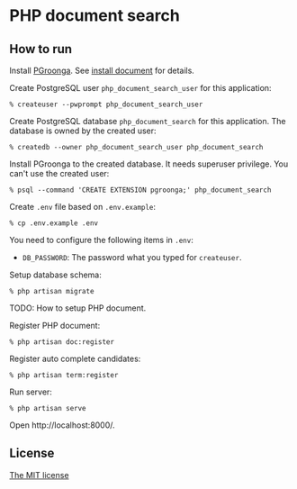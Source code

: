 # PHP document search

## How to run

Install [PGroonga](https://pgroonga.github.io/). See [install document](https://pgroonga.github.io/install/) for details.

Create PostgreSQL user `php_document_search_user` for this application:

```console
% createuser --pwprompt php_document_search_user
```

Create PostgreSQL database `php_document_search` for this application. The database is owned by the created user:

```console
% createdb --owner php_document_search_user php_document_search
```

Install PGroonga to the created database. It needs superuser privilege. You can't use the created user:

```console
% psql --command 'CREATE EXTENSION pgroonga;' php_document_search
```

Create `.env` file based on `.env.example`:

```console
% cp .env.example .env
```

You need to configure the following items in `.env`:

  * `DB_PASSWORD`: The password what you typed for `createuser`.

Setup database schema:

```console
% php artisan migrate
```

TODO: How to setup PHP document.

Register PHP document:

```console
% php artisan doc:register
```

Register auto complete candidates:

```console
% php artisan term:register
```

Run server:

```console
% php artisan serve
```

Open http://localhost:8000/.

## License

[The MIT license](LICENSE.txt)
